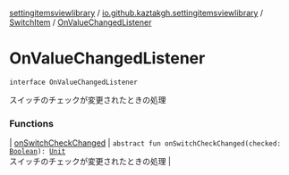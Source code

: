 [settingitemsviewlibrary](../../../index.md) / [io.github.kaztakgh.settingitemsviewlibrary](../../index.md) / [SwitchItem](../index.md) / [OnValueChangedListener](./index.md)

# OnValueChangedListener

`interface OnValueChangedListener`

スイッチのチェックが変更されたときの処理

### Functions

| [onSwitchCheckChanged](on-switch-check-changed.md) | `abstract fun onSwitchCheckChanged(checked: `[`Boolean`](https://kotlinlang.org/api/latest/jvm/stdlib/kotlin/-boolean/index.html)`): `[`Unit`](https://kotlinlang.org/api/latest/jvm/stdlib/kotlin/-unit/index.html)<br>スイッチのチェックが変更されたときの処理 |

